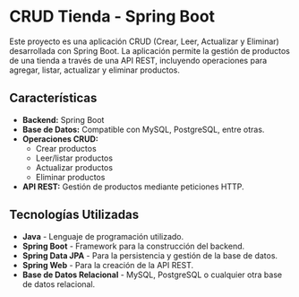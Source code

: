 # CRUD Tienda - Spring Boot

Este proyecto es una aplicación CRUD (Crear, Leer, Actualizar y Eliminar) desarrollada con Spring Boot. La aplicación permite la gestión de productos de una tienda a través de una API REST, incluyendo operaciones para agregar, listar, actualizar y eliminar productos.

## Características

- **Backend:** Spring Boot
- **Base de Datos:** Compatible con MySQL, PostgreSQL, entre otras.
- **Operaciones CRUD:** 
  - Crear productos
  - Leer/listar productos
  - Actualizar productos
  - Eliminar productos
- **API REST:** Gestión de productos mediante peticiones HTTP.

## Tecnologías Utilizadas

- **Java** - Lenguaje de programación utilizado.
- **Spring Boot** - Framework para la construcción del backend.
- **Spring Data JPA** - Para la persistencia y gestión de la base de datos.
- **Spring Web** - Para la creación de la API REST.
- **Base de Datos Relacional** - MySQL, PostgreSQL o cualquier otra base de datos relacional.
